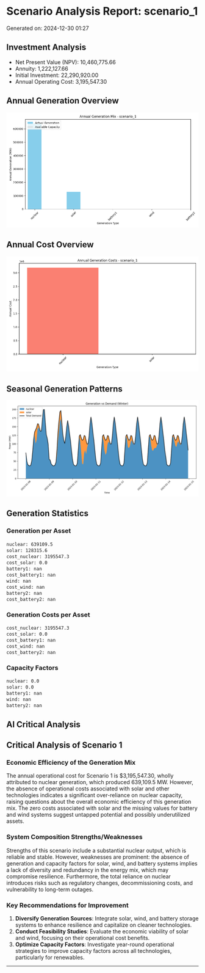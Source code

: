 # Scenario Analysis Report: scenario_1
Generated on: 2024-12-30 01:27

## Investment Analysis
- Net Present Value (NPV): 10,460,775.66
- Annuity: 1,222,127.66
- Initial Investment: 22,290,920.00
- Annual Operating Cost: 3,195,547.30

## Annual Generation Overview
![Annual Generation Mix](annual_generation_mix.png)

## Annual Cost Overview
![Annual Cost Mix](annual_cost_mix.png)

## Seasonal Generation Patterns
![Winter Generation vs Demand](gen_vs_demand_winter.png)

## Generation Statistics

### Generation per Asset
```
nuclear: 639109.5
solar: 128315.6
cost_nuclear: 3195547.3
cost_solar: 0.0
battery1: nan
cost_battery1: nan
wind: nan
cost_wind: nan
battery2: nan
cost_battery2: nan
```

### Generation Costs per Asset
```
cost_nuclear: 3195547.3
cost_solar: 0.0
cost_battery1: nan
cost_wind: nan
cost_battery2: nan
```

### Capacity Factors
```
nuclear: 0.0
solar: 0.0
battery1: nan
wind: nan
battery2: nan
```

## AI Critical Analysis
## Critical Analysis of Scenario 1

### Economic Efficiency of the Generation Mix
The annual operational cost for Scenario 1 is $3,195,547.30, wholly attributed to nuclear generation, which produced 639,109.5 MW. However, the absence of operational costs associated with solar and other technologies indicates a significant over-reliance on nuclear capacity, raising questions about the overall economic efficiency of this generation mix. The zero costs associated with solar and the missing values for battery and wind systems suggest untapped potential and possibly underutilized assets.

### System Composition Strengths/Weaknesses
Strengths of this scenario include a substantial nuclear output, which is reliable and stable. However, weaknesses are prominent: the absence of generation and capacity factors for solar, wind, and battery systems implies a lack of diversity and redundancy in the energy mix, which may compromise resilience. Furthermore, the total reliance on nuclear introduces risks such as regulatory changes, decommissioning costs, and vulnerability to long-term outages.

### Key Recommendations for Improvement
1. **Diversify Generation Sources**: Integrate solar, wind, and battery storage systems to enhance resilience and capitalize on cleaner technologies. 
2. **Conduct Feasibility Studies**: Evaluate the economic viability of solar and wind, focusing on their operational cost benefits.
3. **Optimize Capacity Factors**: Investigate year-round operational strategies to improve capacity factors across all technologies, particularly for renewables.

---

